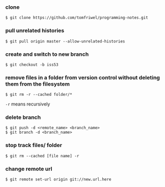 ### clone
`$ git clone https://github.com/tomfriwel/programming-notes.git`

### pull unrelated histories
`$ git pull origin master --allow-unrelated-histories`

### create and switch to new branch
`$ git checkout -b iss53`

### remove files in a folder from version control without deleting them from the filesystem

`$ git rm -r --cached folder/*`

`-r` means recursively

### delete branch

[](https://stackoverflow.com/questions/2003505/how-do-i-delete-a-git-branch-both-locally-and-remotely)

```
$ git push -d <remote_name> <branch_name>
$ git branch -d <branch_name>
```

### stop track files/ folder

`$ git rm --cached [file name] -r`

### change remote url

`$ git remote set-url origin git://new.url.here`